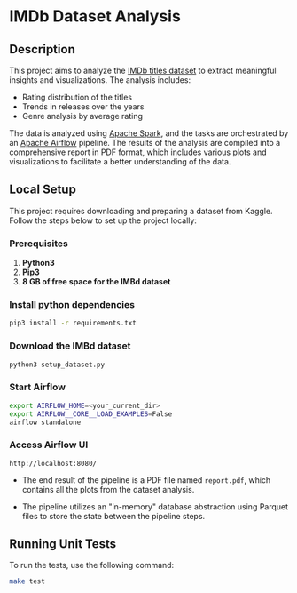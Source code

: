 # IMDb Dataset Analysis

## Description

This project aims to analyze the [IMDb titles dataset](https://www.kaggle.com/datasets/ashirwadsangwan/imdb-dataset) to extract meaningful insights and visualizations. The analysis includes:

- Rating distribution of the titles
- Trends in releases over the years
- Genre analysis by average rating

The data is analyzed using [Apache Spark](https://spark.apache.org/docs/latest/api/python/index.html), and the tasks are orchestrated by an [Apache Airflow](https://airflow.apache.org/) pipeline. The results of the analysis are compiled into a comprehensive report in PDF format, which includes various plots and visualizations to facilitate a better understanding of the data.

## Local Setup

This project requires downloading and preparing a dataset from Kaggle. Follow the steps below to set up the project locally:

### Prerequisites

1. **Python3**
2. **Pip3**
3. **8 GB of free space for the IMBd dataset**

### Install python dependencies
```sh
pip3 install -r requirements.txt
```

### Download the IMBd dataset

```sh
python3 setup_dataset.py
```

### Start Airflow

```sh
export AIRFLOW_HOME=<your_current_dir>
export AIRFLOW__CORE__LOAD_EXAMPLES=False
airflow standalone
```

### Access Airflow UI
`http://localhost:8080/`


* The end result of the pipeline is a PDF file named `report.pdf`, which contains all the plots from the dataset analysis.

* The pipeline utilizes an "in-memory" database abstraction using Parquet files to store the state between the pipeline steps.

## Running Unit Tests
To run the tests, use the following command:
```sh
make test
```